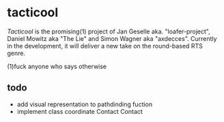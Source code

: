# tacticool
*Tacticool* is the promising(1) project of Jan Geselle aka. "loafer-project", Daniel Mowitz aka "The Lie" and Simon Wagner aka "axdecces". Currently in the development, it will deliver a new take on the round-based RTS genre.

(1)fuck anyone who says otherwise

## todo

- add visual representation to pathdinding fuction
- implement class coordinate
Contact Contact